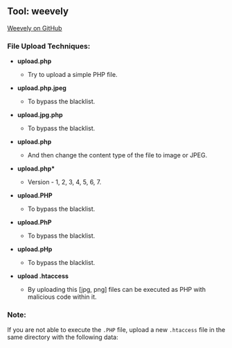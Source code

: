 ## Tool: weevely

[Weevely on GitHub](https://github.com/epinna/weevely3)

### File Upload Techniques:

- **upload.php**
  - Try to upload a simple PHP file.

- **upload.php.jpeg**
  - To bypass the blacklist.

- **upload.jpg.php**
  - To bypass the blacklist.

- **upload.php**
  - And then change the content type of the file to image or JPEG.

- **upload.php\***
  - Version - 1, 2, 3, 4, 5, 6, 7.

- **upload.PHP**
  - To bypass the blacklist.

- **upload.PhP**
  - To bypass the blacklist.

- **upload.pHp**
  - To bypass the blacklist.

- **upload .htaccess**
  - By uploading this [jpg, png] files can be executed as PHP with malicious code within it.

### Note:

If you are not able to execute the `.PHP` file, upload a new `.htaccess` file in the same directory with the following data:


